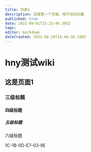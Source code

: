 ```yaml
---
title: 页面1
description: 这是第一个页面，用于测试创建
published: true
date: 2022-09-01T15:23:49.395Z
tags: 
editor: markdown
dateCreated: 2022-08-20T14:48:38.180Z
---
```


# hny测试wiki

## 这是页面1

### 三级标题

#### 四级标题

##### 五级标题

六级标题

1C-1B-0D-E7-03-9E